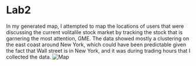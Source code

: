 # Lab2

In my generated map, I attempted to map the locations of users that were discussing the current volitalile stock market by tracking the stock that is garnering the most attention, GME. The data showed mostly a clustering on the east coast around New York, which could have been predictable given the fact that Wall street is in New York, and it was during trading hours that I collected the data. 
![Map](Lab2/Img/lab2.png)
